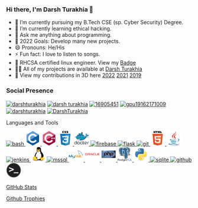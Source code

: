 ### Hi there, I'm Darsh Turakhia 👋 

- 🔭 I’m currently pursuing my B.Tech CSE (sp. Cyber Security) Degree.
- 🌱 I’m currently learning ethical hacking.
- 💬 Ask me anything about programming.
- 🥅 2022 Goals: Develop many new projects.
- 😄 Pronouns: He/His
- ⚡ Fun fact: I love to listen to songs.
- 🥇 RHCSA certified linux engineer. View my [Badge](https://www.credly.com/badges/854f4334-3c1d-47d4-89ab-9472407fce4f/public_url)
- 👨‍💻 All of my projects are available at [Darsh Turakhia](https://github.com/orgs/Darsh-Turakhia/repositories)
- 🚧 View my contributions in 3D here [2022](https://skyline.github.com/Darsh1561/2022) [2021](https://skyline.github.com/Darsh1561/2021) [2019](https://skyline.github.com/Darsh1561/2019)

<h3 align="left">Social Presence</h3>
<p align="left">
<a href="https://twitter.com/darshturakhia" target="_blank"><img align="center" src="https://raw.githubusercontent.com/rahuldkjain/github-profile-readme-generator/master/src/images/icons/Social/twitter.svg" alt="darshturakhia" height="30" width="40" /></a>
<a href="https://linkedin.com/in/darsh turakhia" target="_blank"><img align="center" src="https://raw.githubusercontent.com/rahuldkjain/github-profile-readme-generator/master/src/images/icons/Social/linked-in-alt.svg" alt="darsh turakhia" height="30" width="40" /></a>
<a href="https://stackoverflow.com/users/16905451" target="_blank"><img align="center" src="https://raw.githubusercontent.com/rahuldkjain/github-profile-readme-generator/master/src/images/icons/Social/stack-overflow.svg" alt="16905451" height="30" width="40" /></a>
<a href="https://www.codechef.com/users/gpu19162171009" target="_blank"><img align="center" src="https://cdn.jsdelivr.net/npm/simple-icons@3.1.0/icons/codechef.svg" alt="gpu19162171009" height="30" width="40" /></a>
<a href="https://www.hackerrank.com/darshturakhia" target="_blank"><img align="center" src="https://raw.githubusercontent.com/rahuldkjain/github-profile-readme-generator/master/src/images/icons/Social/hackerrank.svg" alt="darshturakhia" height="30" width="40" /></a>
<a href="https://tryhackme.com/p/DarshTurakhia" target="_blank"><img align="center" src="https://assets.tryhackme.com/img/favicon.png" alt="DarshTurakhia" height="30" width="40"></a>
</p>

Languages and Tools

<p align="left"> <a href="https://www.gnu.org/software/bash/" target="_blank" rel="noreferrer"> <img src="https://www.vectorlogo.zone/logos/gnu_bash/gnu_bash-icon.svg" alt="bash" width="40" height="40"/> </a> <a href="https://www.cprogramming.com/" target="_blank" rel="noreferrer"> <img src="https://raw.githubusercontent.com/devicons/devicon/master/icons/c/c-original.svg" alt="c" width="40" height="40"/> </a> <a href="https://www.w3schools.com/cpp/" target="_blank" rel="noreferrer"> <img src="https://raw.githubusercontent.com/devicons/devicon/master/icons/cplusplus/cplusplus-original.svg" alt="cplusplus" width="40" height="40"/> </a> <a href="https://www.w3schools.com/css/" target="_blank" rel="noreferrer"> <img src="https://raw.githubusercontent.com/devicons/devicon/master/icons/css3/css3-original-wordmark.svg" alt="css3" width="40" height="40"/> </a> <a href="https://www.docker.com/" target="_blank" rel="noreferrer"> <img src="https://raw.githubusercontent.com/devicons/devicon/master/icons/docker/docker-original-wordmark.svg" alt="docker" width="40" height="40"/> </a> <a href="https://firebase.google.com/" target="_blank" rel="noreferrer"> <img src="https://www.vectorlogo.zone/logos/firebase/firebase-icon.svg" alt="firebase" width="40" height="40"/> </a> <a href="https://flask.palletsprojects.com/" target="_blank" rel="noreferrer"> <img src="https://www.vectorlogo.zone/logos/pocoo_flask/pocoo_flask-icon.svg" alt="flask" width="40" height="40"/> </a> <a href="https://git-scm.com/" target="_blank" rel="noreferrer"> <img src="https://www.vectorlogo.zone/logos/git-scm/git-scm-icon.svg" alt="git" width="40" height="40"/> </a> <a href="https://www.w3.org/html/" target="_blank" rel="noreferrer"> <img src="https://raw.githubusercontent.com/devicons/devicon/master/icons/html5/html5-original-wordmark.svg" alt="html5" width="40" height="40"/> </a> <a href="https://www.java.com" target="_blank" rel="noreferrer"> <img src="https://raw.githubusercontent.com/devicons/devicon/master/icons/java/java-original.svg" alt="java" width="40" height="40"/> </a> <a href="https://www.jenkins.io" target="_blank" rel="noreferrer"> <img src="https://www.vectorlogo.zone/logos/jenkins/jenkins-icon.svg" alt="jenkins" width="40" height="40"/> </a> <a href="https://www.linux.org/" target="_blank" rel="noreferrer"> <img src="https://raw.githubusercontent.com/devicons/devicon/master/icons/linux/linux-original.svg" alt="linux" width="40" height="40"/> </a> <a href="https://www.microsoft.com/en-us/sql-server" target="_blank" rel="noreferrer"> <img src="https://www.svgrepo.com/show/303229/microsoft-sql-server-logo.svg" alt="mssql" width="40" height="40"/> </a> <a href="https://www.mysql.com/" target="_blank" rel="noreferrer"> <img src="https://raw.githubusercontent.com/devicons/devicon/master/icons/mysql/mysql-original-wordmark.svg" alt="mysql" width="40" height="40"/> </a> <a href="https://www.oracle.com/" target="_blank" rel="noreferrer"> <img src="https://raw.githubusercontent.com/devicons/devicon/master/icons/oracle/oracle-original.svg" alt="oracle" width="40" height="40"/> </a> <a href="https://www.php.net" target="_blank" rel="noreferrer"> <img src="https://raw.githubusercontent.com/devicons/devicon/master/icons/php/php-original.svg" alt="php" width="40" height="40"/> </a> <a href="https://www.postgresql.org" target="_blank" rel="noreferrer"> <img src="https://raw.githubusercontent.com/devicons/devicon/master/icons/postgresql/postgresql-original-wordmark.svg" alt="postgresql" width="40" height="40"/> </a> <a href="https://www.python.org" target="_blank" rel="noreferrer"> <img src="https://raw.githubusercontent.com/devicons/devicon/master/icons/python/python-original.svg" alt="python" width="40" height="40"/> </a> <a href="https://www.sqlite.org/" target="_blank" rel="noreferrer"> <img src="https://www.vectorlogo.zone/logos/sqlite/sqlite-icon.svg" alt="sqlite" width="40" height="40"/> </a> <a href="https://github.com/" target="_blank" rel="noreferrer"> <img src="https://www.vectorlogo.zone/logos/github/github-tile.svg" alt="github" width="40" height="40"/> </a> <a href="#" target="_blank" rel="noreferrer"> <img src="https://raw.githubusercontent.com/github/explore/80688e429a7d4ef2fca1e82350fe8e3517d3494d/topics/terminal/terminal.png" alt="terminal" width="40" height="40"/> </a></p>

[GitHub Stats](https://github-readme-stats.vercel.app/api?username=darsh1561&theme=solarized-dark&show_icons=true)

[Github Trophies](https://github-profile-trophy.vercel.app/?username=darsh1561)

[twitter]: https://twitter.com/DarshTurakhia?s=08
[linkedin]: https://www.linkedin.com/in/darsh-turakhia-011000195
